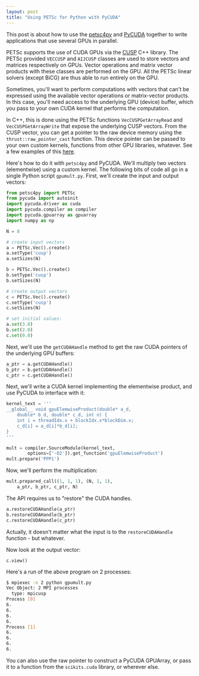 ```yaml
---
layout: post
title: "Using PETSc for Python with PyCUDA"
---
```


This post is about how to use the
[petsc4py](https://bitbucket.org/petsc/petsc4py)
and [PyCUDA](https://mathema.tician.de/software/pycuda/)
together to write applications that use several GPUs
in parallel.

PETSc supports the use of CUDA GPUs via the
[CUSP](https://developer.nvidia.com/cusp) C++ library.
The PETSc provided `VECCUSP` and `AIJCUSP` classes
are used to store vectors and matrices respectively on GPUs.
Vector operations and matrix vector products
with these classes are performed on the GPU.
All the PETSc linear solvers (except BiCG)
are thus able to run entirely on the GPU.

Sometimes, you'll want to perform computations with vectors
that can't be expressed using the available vector operations
or matrix-vector products.
In this case, you'll need access to the
underlying GPU (device) buffer,
which you pass to your own CUDA kernel that performs the computation.

In C++, this is done using the PETSc functions
`VecCUSPGetArrayRead` and `VecCUSPGetArrayWrite`
that expose the underlying CUSP vectors.
From the CUSP vector,
you can get a pointer to the raw device memory
using the `thrust::raw_pointer_cast` function.
This device pointer can be passed to your own custom kernels,
functions from other GPU libraries, whatever.
See a few examples of this [here](https://www.mcs.anl.gov/petsc/petsc-current/src/vec/vec/impls/seq/seqcusp/veccusp.cu#VecCUSPGetCUDAArray).

Here's how to do it with `petsc4py` and PyCUDA.
We'll multiply two vectors (elementwise)
using a custom kernel.
The following bits of code all go in a single Python script `gpumult.py`.
First, we'll create the input and output vectors:

```python
from petsc4py import PETSc
from pycuda import autoinit
import pycuda.driver as cuda
import pycuda.compiler as compiler
import pycuda.gpuarray as gpuarray
import numpy as np

N = 8

# create input vectors
a = PETSc.Vec().create()
a.setType('cusp')
a.setSizes(N)

b = PETSc.Vec().create()
b.setType('cusp')
b.setSizes(N)

# create output vectors
c = PETSc.Vec().create()
c.setType('cusp')
c.setSizes(N)

# set initial values:
a.set(3.0)
b.set(2.0)
c.set(0.0)
```

Next, we'll use the `getCUDAHandle` method
to get the raw CUDA pointers
of the underlying GPU buffers:

```python
a_ptr = a.getCUDAHandle()
b_ptr = b.getCUDAHandle()
c_ptr = c.getCUDAHandle()
```

Next, we'll write a CUDA kernel implementing
the elementwise product, and use PyCUDA to interface with it:

```python
kernel_text = '''
__global__ void gpuElemwiseProduct(double* a_d,
    double* b_d, double* c_d, int n) {
    int i = threadIdx.x + blockIdx.x*blockDim.x;
    c_d[i] = a_d[i]*b_d[i];
}
'''

mult = compiler.SourceModule(kernel_text,
        options=['-O2']).get_function('gpuElemwiseProduct')
mult.prepare('PPPi')
```

Now, we'll perform the multiplication:

```python
mult.prepared_call((1, 1, 1), (N, 1, 1),
    a_ptr, b_ptr, c_ptr, N)
```

The API requires us to "restore" the CUDA handles.

```python
a.restoreCUDAHandle(a_ptr)
b.restoreCUDAHandle(b_ptr)
c.restoreCUDAHandle(c_ptr)
```

Actually, it doesn't matter what the input is to
the `restoreCUDAHandle` function - but whatever.

Now look at the output vector:

```
c.view()
```

Here's a run of the above program on 2 processes:

```bash
$ mpiexec -n 2 python gpumult.py 
Vec Object: 2 MPI processes
  type: mpicusp
Process [0]
6.
6.
6.
6.
Process [1]
6.
6.
6.
6.
```

You can also use the
raw pointer to construct a PyCUDA GPUArray,
or pass it to a function from the
`scikits.cuda` library, or wherever else.
